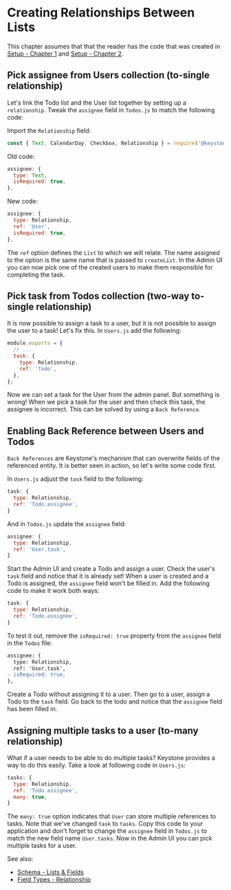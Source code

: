 <!--[meta]
section: tutorials
title: Creating Relationships Between Lists
order: 4
[meta]-->

# Creating Relationships Between Lists

This chapter assumes that that the reader has the code that was created in [Setup - Chapter 1](https://www.keystonejs.com/tutorials/new-project) and [Setup - Chapter 2](https://www.keystonejs.com/tutorials/add-lists).

## Pick assignee from Users collection (to-single relationship)

Let's link the Todo list and the User list together by setting up
a `relationship`. Tweak the `assignee` field in `Todos.js` to match the following code:

Import the `Relationship` field:

```javascript
const { Text, CalendarDay, Checkbox, Relationship } = require('@keystonejs/fields');
```

Old code:

```javascript
assignee: {
  type: Text,
  isRequired: true,
},
```

New code:

```javascript
assignee: {
  type: Relationship,
  ref: 'User',
  isRequired: true,
},
```

The `ref` option defines the `List` to which we will relate. The name assigned to the option is the same name that is passed to `createList`. In the Admin UI you can now pick one of the created users to make them responsible for completing the task.

## Pick task from Todos collection (two-way to-single relationship)

It is now possible to assign a task to a user, but it is not possible to assign the user to a task! Let's fix this.
In `Users.js` add the following:

```javascript
module.exports = {
  // ...
  task: {
    type: Relationship,
    ref: 'Todo',
  },
};
```

Now we can set a task for the User from the admin panel. But something is wrong! When we pick a task for the user and then check this task, the assignee is incorrect. This can be solved by using a `Back Reference`.

## Enabling Back Reference between Users and Todos

`Back References` are Keystone's mechanism that can overwrite fields of the referenced entity.
It is better seen in action, so let's write some code first.

In `Users.js` adjust the `task` field to the following:

```javascript
task: {
  type: Relationship,
  ref: 'Todo.assignee',
}
```

And in `Todos.js` update the `assignee` field:

```javascript
assignee: {
  type: Relationship,
  ref: 'User.task',
}
```

Start the Admin UI and create a Todo and assign a user. Check the user's `task` field and notice that it is already set! When a user is created and a Todo is assigned, the `assignee` field won't be filled in. Add the following code to make it work both ways:

```javascript
task: {
  type: Relationship,
  ref: 'Todo.assignee',
}
```

To test it out, remove the `isRequired: true` property from the `assignee` field in the `Todos` file:

```diff
assignee: {
  type: Relationship,
  ref: 'User.task',
- isRequired: true,
},
```

Create a Todo without assigning it to a user. Then go to a user, assign a Todo to the `task` field. Go back to the todo and notice that the `assignee` field has been filled in.

## Assigning multiple tasks to a user (to-many relationship)

What if a user needs to be able to do multiple tasks? Keystone provides a way to do this easily.
Take a look at following code in `Users.js`:

```javascript
tasks: {
  type: Relationship,
  ref: 'Todo.assignee',
  many: true,
}
```

The `many: true` option indicates that `User` can store multiple references to tasks. Note that we've changed `task` to `tasks`. Copy this code to your application and don't forget to change the `assignee` field in `Todos.js` to match the new field name `User.tasks`. Now in the Admin UI you can pick multiple tasks for a user.

See also:

- [Schema - Lists & Fields](/docs/guides/schema.md)
- [Field Types - Relationship](/packages/fields/src/types/Relationship/README.md)
